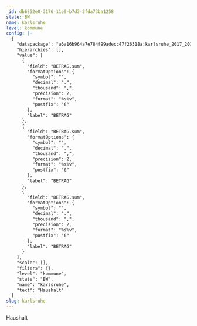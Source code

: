 ```yaml
---
_id: db6852e0-3176-11e9-b7d3-3fda73ba1258
state: BW
name: karlsruhe
level: kommune
config: |-
  {
    "datapackage": "a6a16b964a7e784f99adecc47f26318a:karlsruhe_2017_2018",
    "hierarchies": [],
    "value": [
      {
        "field": "BETRAG.sum",
        "formatOptions": {
          "symbol": "",
          "decimal": ".",
          "thousand": ",",
          "precision": 2,
          "format": "%s%v",
          "postfix": "€"
        },
        "label": "BETRAG"
      },
      {
        "field": "BETRAG.sum",
        "formatOptions": {
          "symbol": "",
          "decimal": ".",
          "thousand": ",",
          "precision": 2,
          "format": "%s%v",
          "postfix": "€"
        },
        "label": "BETRAG"
      },
      {
        "field": "BETRAG.sum",
        "formatOptions": {
          "symbol": "",
          "decimal": ".",
          "thousand": ",",
          "precision": 2,
          "format": "%s%v",
          "postfix": "€"
        },
        "label": "BETRAG"
      }
    ],
    "scale": [],
    "filters": {},
    "level": "kommune",
    "state": "BW",
    "name": "karlsruhe",
    "text": "Haushalt"
  }
slug: karlsruhe
---
```

Haushalt
